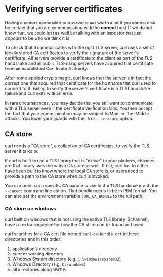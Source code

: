 # Verifying server certificates

Having a secure connection to a server is not worth a lot if you cannot also
be certain that you are communicating with the **correct** host. If we do not
know that, we could just as well be talking with an impostor that just
*appears* to be who we think it is.

To check that it communicates with the right TLS server, curl uses a set of
locally stored CA certificates to verify the signature of the server's
certificate. All servers provide a certificate to the client as part of the
TLS handshake and all public TLS-using servers have acquired that certificate
from an established Certificate Authority.

After some applied crypto magic, curl knows that the server is in fact the
correct one that acquired that certificate for the hostname that curl used to
connect to it. Failing to verify the server's certificate is a TLS handshake
failure and curl exits with an error.

In rare circumstances, you may decide that you still want to communicate with
a TLS server even if the certificate verification fails. You then accept the
fact that your communication may be subject to Man-In-The-Middle attacks. You
lower your guards with the `-k` or `--insecure` option.

## CA store

curl needs a "CA store", a collection of CA certificates, to verify the TLS
server it talks to.

If curl is built to use a TLS library that is "native" to your platform,
chances are that library uses the native CA store as well. If not, curl has to
either have been built to know where the local CA store is, or users need to
provide a path to the CA store when curl is invoked.

You can point out a specific CA bundle to use in the TLS handshake with the
`--cacert` command line option. That bundle needs to be in PEM format. You can
also set the environment variable `CURL_CA_BUNDLE` to the full path.

### CA store on windows

curl built on windows that is not using the native TLS library (Schannel), have
an extra sequence for how the CA store can be found and used.

curl searches for a CA cert file named `curl-ca-bundle.crt` in these
directories and in this order:

 1. application's directory
 2. current working directory
 3. Windows System directory (e.g. `C:\windows\system32`)
 4. Windows Directory (e.g. `C:\windows`)
 5. all directories along `%PATH%`
